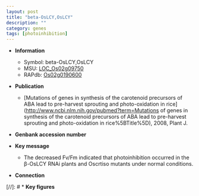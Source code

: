 ```yaml
---
layout: post
title: "beta-OsLCY,OsLCY"
description: ""
category: genes
tags: [photoinhibition]
---
```


* **Information**  
    + Symbol: beta-OsLCY,OsLCY  
    + MSU: [LOC_Os02g09750](http://rice.uga.edu/cgi-bin/ORF_infopage.cgi?orf=LOC_Os02g09750)  
    + RAPdb: [Os02g0190600](http://rapdb.dna.affrc.go.jp/viewer/gbrowse_details/irgsp1?name=Os02g0190600)  

* **Publication**  
    + [Mutations of genes in synthesis of the carotenoid precursors of ABA lead to pre-harvest sprouting and photo-oxidation in rice](http://www.ncbi.nlm.nih.gov/pubmed?term=Mutations of genes in synthesis of the carotenoid precursors of ABA lead to pre-harvest sprouting and photo-oxidation in rice%5BTitle%5D), 2008, Plant J.

* **Genbank accession number**  

* **Key message**  
    + The decreased Fv/Fm indicated that photoinhibition occurred in the β-OsLCY RNAi plants and Oscrtiso mutants under normal conditions.

* **Connection**  

[//]: # * **Key figures**  


